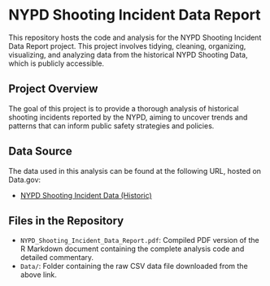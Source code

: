 # NYPD Shooting Incident Data Report

This repository hosts the code and analysis for the NYPD Shooting Incident Data Report project. This project involves tidying, cleaning, organizing, visualizing, and analyzing data from the historical NYPD Shooting Data, which is publicly accessible.

## Project Overview

The goal of this project is to provide a thorough analysis of historical shooting incidents reported by the NYPD, aiming to uncover trends and patterns that can inform public safety strategies and policies.

## Data Source

The data used in this analysis can be found at the following URL, hosted on Data.gov:

- [NYPD Shooting Incident Data (Historic)](https://catalog.data.gov/dataset/nypd-shooting-incident-data-historic)

## Files in the Repository

- `NYPD_Shooting_Incident_Data_Report.pdf`: Compiled PDF version of the R Markdown document containing the complete analysis code and detailed commentary.
- `Data/`: Folder containing the raw CSV data file downloaded from the above link.

